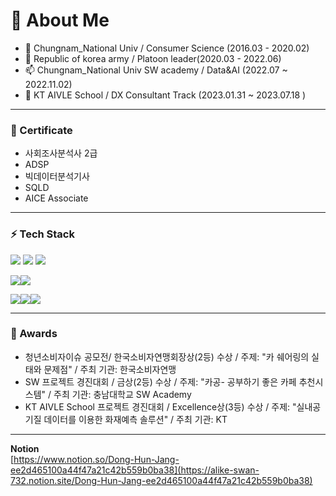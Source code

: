 # 👋 About Me 

- 🔭 Chungnam_National Univ / Consumer Science (2016.03 - 2020.02) 
- 👯 Republic of korea army / Platoon leader(2020.03 - 2022.06) 
- 📫 Chungnam_National Univ SW academy / Data&AI (2022.07 ~ 2022.11.02)
- 💬 KT AIVLE School / DX Consultant Track (2023.01.31 ~ 2023.07.18 )
---
###  👯 Certificate

- 사회조사분석사 2급
- ADSP
- 빅데이터분석기사
- SQLD
- AICE Associate
---
### ⚡ Tech Stack
<img src="https://img.shields.io/badge/Python-3776AB?style=for-the-badge&logo=Python&logoColor=white"> <img src="https://img.shields.io/badge/Numpy-013243?style=for-the-badge&logo=Numpy&logoColor=white"> <img src="https://img.shields.io/badge/Pandas-150458?style=for-the-badge&logo=Pandas&logoColor=white"> 

<img src="https://img.shields.io/badge/Notion-000000?style=for-the-badge&logo=Notion&logoColor=white"><img src="https://img.shields.io/badge/Git_hub-181717?style=for-the-badge&logo=Github&logoColor=white">

<img src="https://img.shields.io/badge/Simple Analytics-FF4F64?style=for-the-badge&logo=Simple Analytics&logoColor=white"><img src="https://img.shields.io/badge/Scikit_learn-F7931E?style=for-the-badge&logo=Scikit-learn&logoColor=white"><img src="https://img.shields.io/badge/Keras-D00000?style=for-the-badge&logo=Keras&logoColor=white">


---
### 🔭 Awards
- 청년소비자이슈 공모전/ 한국소비자연맹회장상(2등) 수상 / 주제: "카 쉐어링의 실태와 문제점" / 주최 기관: 한국소비자연맹
- SW 프로젝트 경진대회 / 금상(2등) 수상 / 주제: "카공- 공부하기 좋은 카페 추천시스템" / 주최 기관: 충남대학교 SW Academy
- KT AIVLE School 프로젝트 경진대회 / Excellence상(3등) 수상 / 주제: "실내공기질 데이터를 이용한 화재예측 솔루션" / 주최 기관: KT

---
**Notion**  \
[https://www.notion.so/Dong-Hun-Jang-ee2d465100a44f47a21c42b559b0ba38](https://alike-swan-732.notion.site/Dong-Hun-Jang-ee2d465100a44f47a21c42b559b0ba38)
<!--
**jangpow/jangpow** is a ✨ _special_ ✨ repository because its `README.md` (this file) appears on your GitHub profile.

Here are some ideas to get you started:

- 🔭 I’m currently working on ...
- 🌱 I’m currently learning ...
- 👯 I’m looking to collaborate on ...
- 🤔 I’m looking for help with ...
- 💬 Ask me about ...
- 📫 How to reach me: ...
- 😄 Pronouns: ...
- ⚡ Fun fact: ...
-->
